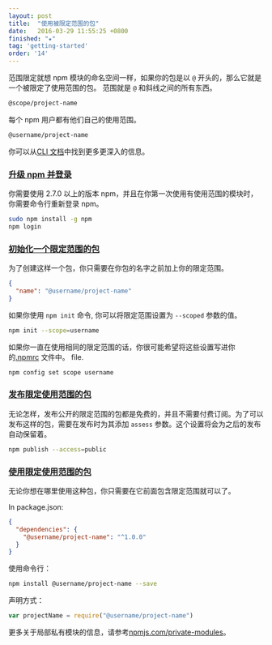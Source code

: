 ```yaml
---
layout: post
title:  "使用被限定范围的包"
date:   2016-03-29 11:55:25 +0800
finished: "★"
tag: 'getting-started'
order: '14'
---
```


范围限定就想 npm 模块的命名空间一样，如果你的包是以 `@` 开头的，那么它就是一个被限定了使用范围的包。
范围就是 `@` 和斜线之间的所有东西。

``` bash
@scope/project-name
```

每个 npm 用户都有他们自己的使用范围。

``` bash
@username/project-name
```

你可以从[CLI 文档](https://docs.npmjs.com/misc/scope#publishing-public-scoped-packages-to-the-public-npm-registry)中找到更多更深入的信息。

<h3 id="update-npm-and-login"><a href="#update-npm-and-login">升级 npm 并登录</a></h3>

你需要使用 2.7.0 以上的版本 npm，并且在你第一次使用有使用范围的模块时，你需要命令行重新登录 npm。

``` bash
sudo npm install -g npm
npm login
```

<h3 id="initializing-a-scoped-package"><a href="#initializing-a-scoped-package">初始化一个限定范围的包</a></h3>

为了创建这样一个包，你只需要在你包的名字之前加上你的限定范围。

``` json
{
  "name": "@username/project-name"
}
```

如果你使用 `npm init` 命令, 你可以将限定范围设置为 `--scoped` 参数的值。

``` bash
npm init --scope=username
```

如果你一直在使用相同的限定范围的话，你很可能希望将这些设置写进你的[.npmrc](https://docs.npmjs.com/files/npmrc) 文件中。
file.

``` bash
npm config set scope username
```

<h3 id="publishing-a-scoped-package"><a href="#publishing-a-scoped-package">发布限定使用范围的包</a></h3>

无论怎样，发布公开的限定范围的包都是免费的，并且不需要付费订阅。为了可以发布这样的包，需要在发布时为其添加 `assess` 参数。这个设置将会为之后的发布自动保留着。

``` bash
npm publish --access=public
```

<h3 id="using-a-scoped-package"><a href="#using-a-scoped-package">使用限定使用范围的包</a></h3>

无论你想在哪里使用这种包，你只需要在它前面包含限定范围就可以了。

In package.json:

``` json
{
  "dependencies": {
    "@username/project-name": "^1.0.0"
  }
}
```

使用命令行：

``` bash
npm install @username/project-name --save
```

声明方式：

``` javascript
var projectName = require("@username/project-name")
```

更多关于局部私有模块的信息，请参考[npmjs.com/private-modules](http://npmjs.com/private-modules)。
